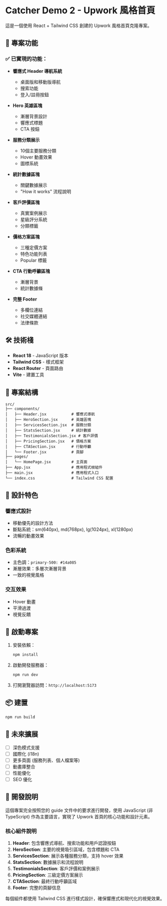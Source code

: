 # Catcher Demo 2 - Upwork 風格首頁

這是一個使用 React + Tailwind CSS 創建的 Upwork 風格首頁克隆專案。

## 🚀 專案功能

### ✅ 已實現的功能：
- **響應式 Header 導航系統**
  - 桌面版和移動版導航
  - 搜索功能
  - 登入/註冊按鈕

- **Hero 英雄區塊**
  - 漸層背景設計
  - 響應式標題
  - CTA 按鈕

- **服務分類展示**
  - 10個主要服務分類
  - Hover 動畫效果
  - 圖標系統

- **統計數據區塊**
  - 關鍵數據展示
  - "How it works" 流程說明

- **客戶評價區塊**
  - 真實案例展示
  - 星級評分系統
  - 分類標籤

- **價格方案區塊**
  - 三種定價方案
  - 特色功能列表
  - Popular 標籤

- **CTA 行動呼籲區塊**
  - 漸層背景
  - 統計數據條

- **完整 Footer**
  - 多欄位連結
  - 社交媒體連結
  - 法律條款

## 🛠️ 技術棧

- **React 18** - JavaScript 版本
- **Tailwind CSS** - 樣式框架
- **React Router** - 頁面路由
- **Vite** - 建置工具

## 📁 專案結構

```
src/
├── components/
│   ├── Header.jsx           # 響應式導航
│   ├── HeroSection.jsx      # 英雄區塊
│   ├── ServicesSection.jsx  # 服務分類
│   ├── StatsSection.jsx     # 統計數據
│   ├── TestimonialsSection.jsx # 客戶評價
│   ├── PricingSection.jsx   # 價格方案
│   ├── CTASection.jsx       # 行動呼籲
│   └── Footer.jsx           # 頁腳
├── pages/
│   └── HomePage.jsx         # 主頁面
├── App.jsx                  # 應用程式根組件
├── main.jsx                 # 應用程式入口
└── index.css                # Tailwind CSS 配置
```

## 🎨 設計特色

### 響應式設計
- 移動優先的設計方法
- 斷點系統：sm(640px), md(768px), lg(1024px), xl(1280px)
- 流暢的動畫效果

### 色彩系統
- 主色調：`primary-500: #14a085`
- 漸層效果：多層次漸層背景
- 一致的視覺風格

### 交互效果
- Hover 動畫
- 平滑過渡
- 視覺反饋

## 🚀 啟動專案

1. 安裝依賴：
   ```bash
   npm install
   ```

2. 啟動開發服務器：
   ```bash
   npm run dev
   ```

3. 打開瀏覽器訪問：`http://localhost:5173`

## 📦 建置

```bash
npm run build
```

## 🔮 未來擴展

- [ ] 深色模式支援
- [ ] 國際化 (i18n)
- [ ] 更多頁面 (服務列表、個人檔案等)
- [ ] 動畫庫整合
- [ ] 性能優化
- [ ] SEO 優化

## 📝 開發說明

這個專案完全按照您的 guide 文件中的要求進行開發，使用 JavaScript (非 TypeScript) 作為主要語言，實現了 Upwork 首頁的核心功能和設計元素。

### 核心組件說明

1. **Header**: 包含響應式導航、搜索功能和用戶認證按鈕
2. **HeroSection**: 主要的視覺吸引區域，包含標題和 CTA
3. **ServicesSection**: 展示各種服務分類，支持 hover 效果
4. **StatsSection**: 數據展示和流程說明
5. **TestimonialsSection**: 客戶評價和案例展示
6. **PricingSection**: 三級定價方案展示
7. **CTASection**: 最終行動呼籲區域
8. **Footer**: 完整的頁腳信息

每個組件都使用 Tailwind CSS 進行樣式設計，確保響應式和現代化的視覺效果。
